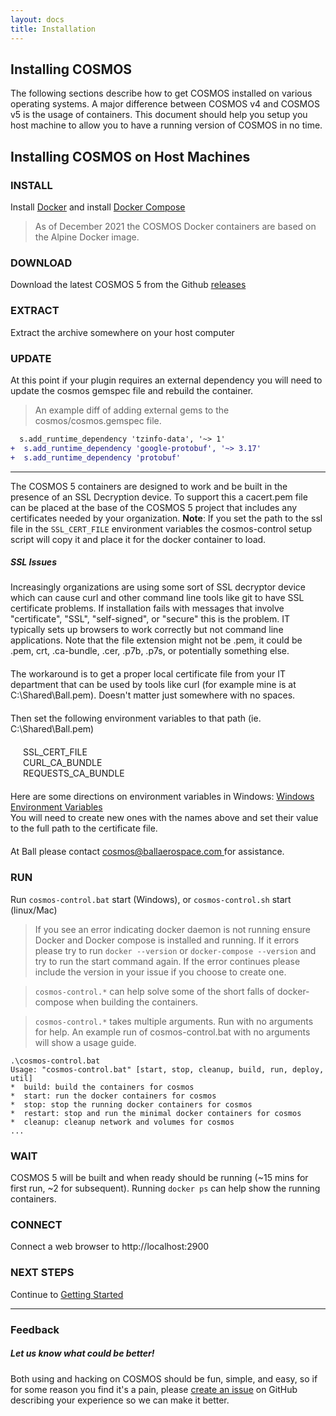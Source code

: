 ```yaml
---
layout: docs
title: Installation
---
```


## Installing COSMOS

The following sections describe how to get COSMOS installed on various operating systems. A major difference between COSMOS v4 and COSMOS v5 is the usage of containers. This document should help you setup you host machine to allow you to have a running version of COSMOS in no time.

## Installing COSMOS on Host Machines

### INSTALL

Install [Docker](https://docs.docker.com/get-docker/) and install [Docker Compose](https://docs.docker.com/compose/install/)

> As of December 2021 the COSMOS Docker containers are based on the Alpine Docker image.

### DOWNLOAD

Download the latest COSMOS 5 from the Github [releases](https://github.com/BallAerospace/COSMOS/releases)

### EXTRACT

Extract the archive somewhere on your host computer

### UPDATE

At this point if your plugin requires an external dependency you will need to update the cosmos gemspec file and rebuild the container.

> An example diff of adding external gems to the cosmos/cosmos.gemspec file.
```diff
  s.add_runtime_dependency 'tzinfo-data', '~> 1'
+  s.add_runtime_dependency 'google-protobuf', '~> 3.17'
+  s.add_runtime_dependency 'protobuf'
```

---

The COSMOS 5 containers are designed to work and be built in the presence of an SSL Decryption device. To support this a cacert.pem file can be placed at the base of the COSMOS 5 project that includes any certificates needed by your organization. **Note**: If you set the path to the ssl file in the `SSL_CERT_FILE` environment variables the cosmos-control setup script will copy it and place it for the docker container to load.

<div class="note warning">
  <h5>SSL Issues</h5>
  <p style="margin-bottom:20px;">Increasingly organizations are using some sort of SSL decryptor device which can cause curl and other command line tools like git to have SSL certificate problems. If installation fails with messages that involve "certificate", "SSL", "self-signed", or "secure" this is the problem. IT typically sets up browsers to work correctly but not command line applications. Note that the file extension might not be .pem, it could be .pem, crt, .ca-bundle, .cer, .p7b, .p7s, or  potentially something else.</p>
  <p style="margin-bottom:20px;">The workaround is to get a proper local certificate file from your IT department that can be used by tools like curl (for example mine is at C:\Shared\Ball.pem). Doesn't matter just somewhere with no spaces.</p>
  <p style="margin-bottom:20px;">Then set the following environment variables to that path (ie. C:\Shared\Ball.pem)</p>

<p style="margin-left:20px;margin-bottom:20px;">
SSL_CERT_FILE<br/>
CURL_CA_BUNDLE<br/>
REQUESTS_CA_BUNDLE<br/>
</p>

<p style="margin-bottom:20px;">
Here are some directions on environment variables in Windows:
  <a href="https://www.computerhope.com/issues/ch000549.htm">
    Windows Environment Variables
  </a>
<br/>
You will need to create new ones with the names above and set their value to the full path to the certificate file.
</p>

<p style="margin-bottom:20px;">
  At Ball please contact
  <a href="mailto:cosmos@ballaerospace.com">
    cosmos@ballaerospace.com
  </a> for assistance.
</p>
</div>

### RUN

Run `cosmos-control.bat` start (Windows), or `cosmos-control.sh` start (linux/Mac)

> If you see an error indicating docker daemon is not running ensure Docker and Docker compose is installed and running. If it errors please try to run `docker --version` or `docker-compose --version` and try to run the start command again. If the error continues please include the version in your issue if you choose to create one.

> `cosmos-control.*` can help solve some of the short falls of docker-compose when building the containers.

> `cosmos-control.*` takes multiple arguments. Run with no arguments for help. An example run of cosmos-control.bat with no arguments will show a usage guide. 
```
.\cosmos-control.bat
Usage: "cosmos-control.bat" [start, stop, cleanup, build, run, deploy, util]
*  build: build the containers for cosmos
*  start: run the docker containers for cosmos
*  stop: stop the running docker containers for cosmos
*  restart: stop and run the minimal docker containers for cosmos
*  cleanup: cleanup network and volumes for cosmos
...
```

### WAIT

COSMOS 5 will be built and when ready should be running (~15 mins for first run, ~2 for subsequent). Running `docker ps` can help show the running containers.

### CONNECT

Connect a web browser to http://localhost:2900

### NEXT STEPS

Continue to [Getting Started](/docs/v5/gettingstarted)

---

### Feedback

<div class="note">
  <h5>Let us know what could be better!</h5>
  <p>
    Both using and hacking on COSMOS should be fun, simple, and easy, so if for
    some reason you find it's a pain, please <a
    href="{{ site.repository }}/issues/new/choose">create an issue</a> on
    GitHub describing your experience so we can make it better.
  </p>
</div>


